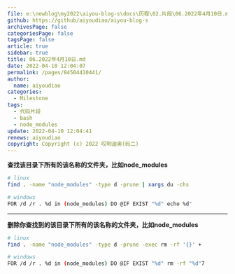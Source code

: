 ```yaml
---
file: e:\newblog\my2022\aiyou-blog-s\docs\历程\02.片段\06.2022年4月10日.md
github: https://github/aiyoudiao/aiyou-blog-s
archivesPage: false
categoriesPage: false
tagsPage: false
article: true
sidebar: true
title: 06.2022年4月10日.md
date: 2022-04-10 12:04:07
permalink: /pages/84504410441/
author: 
  name: aiyoudiao
categories: 
  - Milestone
tags: 
  - 代码片段
  - bash
  - node_modules
update: 2022-04-10 12:04:41
renews: aiyoudiao
copyright: Copyright (c) 2022 哎哟迪奥(码二)
---
```


**查找该目录下所有的该名称的文件夹，比如node_modules**

```bash
# linux
find . -name "node_modules" -type d -prune | xargs du -chs

# windows
FOR /d /r . %d in (node_modules) DO @IF EXIST "%d" echo %d"
```

---

**删除你查找到的该目录下所有的该名称的文件夹，比如node_modules**

```bash
# linux
find . -name "node_modules" -type d -prune -exec rm -rf '{}' +

# windows
FOR /d /r . %d in (node_modules) DO @IF EXIST "%d" rm -rf "%d"7
```